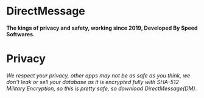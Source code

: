 # DirectMessage
**The kings of privacy and safety, working since 2019, Developed By Speed Softwares.**

# Privacy
*We respect your privacy, other apps may not be as safe as you think, we don't leak or sell your database as it is encrypted fully with SHA-512 Military Encryption, so this is pretty safe, so download DirectMessage(DM).*
